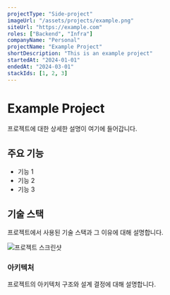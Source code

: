 ```yaml
---
projectType: "Side-project"
imageUrl: "/assets/projects/example.png"
siteUrl: "https://example.com"
roles: ["Backend", "Infra"]
companyName: "Personal"
projectName: "Example Project"
shortDescription: "This is an example project"
startedAt: "2024-01-01"
endedAt: "2024-03-01"
stackIds: [1, 2, 3]
---
```


# Example Project

프로젝트에 대한 상세한 설명이 여기에 들어갑니다.

## 주요 기능

- 기능 1
- 기능 2
- 기능 3

## 기술 스택

프로젝트에서 사용된 기술 스택과 그 이유에 대해 설명합니다.

![프로젝트 스크린샷](/assets/projects/screenshot.png)

### 아키텍처

프로젝트의 아키텍처 구조와 설계 결정에 대해 설명합니다.
